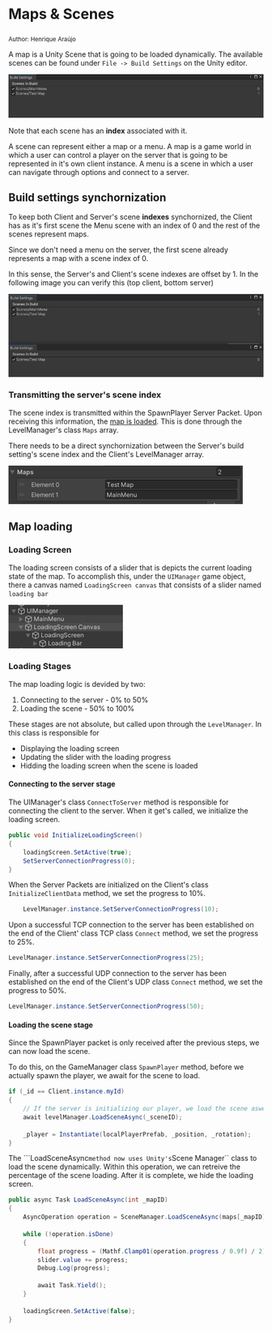 # Maps & Scenes

<sub>Author: Henrique Araújo</sup>


A map is a Unity Scene that is going to be loaded dynamically. The available scenes can be found under ```File -> Build Settings``` on the Unity editor.

![local player](map_loading/build_settings.PNG)

Note that each scene has an **index** associated with it.

A scene can represent either a map or a menu. A map is a game world in which a user can control a player on the server that is going to be represented in it's own client instance. A menu is a scene in which a user can navigate through options and connect to a server.


## Build settings synchornization

To keep both Client and Server's scene **indexes** synchornized, the Client has as it's first scene the Menu scene with an index of 0 and the rest of the scenes represent maps.

Since we don't need a menu on the server, the first scene already represents a map with a scene index of 0.

In this sense, the Server's and Client's scene indexes are offset by 1. In the following image you can verify this (top client, bottom server)

![local player](map_loading/server_client_buildsettings.PNG)

### Transmitting the server's scene index

The scene index is transmitted within the SpawnPlayer Server Packet. Upon receiving this information, the  [map is loaded](#loading-the-scene-stage). This is done through the LevelManager's class ``Maps`` array. 

There needs to be a direct synchornization between the Server's build setting's scene index and the Client's LevelManager array.

![maps array](map_loading/maps_array.PNG)

## Map loading

### Loading Screen

The loading screen consists of a slider that is depicts the current loading state of the map. To accomplish this, under the ``UIManager`` game object, there a canvas named ``LoadingScreen canvas`` that consists of a slider named ``loading bar``

![local player](map_loading/loading_screen.PNG)

### Loading Stages

The map loading logic is devided by two:

1. Connecting to the server - 0% to 50%
2. Loading the scene - 50% to 100%

These stages are not absolute, but called upon through the ``LevelManager``. In this class is responsible for 

+ Displaying the loading screen 
+ Updating the slider with the loading progress
+ Hidding the loading screen when the scene is loaded

#### Connecting to the server stage

The UIManager's class ``ConnectToServer`` method is responsible for connecting the client to the server. When it get's called, we initialize the loading screen.

```c#
public void InitializeLoadingScreen()
{
    loadingScreen.SetActive(true);
    SetServerConnectionProgress(0);
}
```

When the Server Packets are initialized on the Client's class ``InitializeClientData`` method, we set the progress to 10%.

```c#
    LevelManager.instance.SetServerConnectionProgress(10);
```

Upon a successful TCP connection to the server has been established on the end of the Client' class TCP class ``Connect`` method, we set the progress to 25%.

```c#
LevelManager.instance.SetServerConnectionProgress(25);
```

Finally, after a successful UDP connection to the server has been established on the end of the Client's UDP class ``Connect`` method, we set the progress to 50%.

```c#
LevelManager.instance.SetServerConnectionProgress(50);
```

#### Loading the scene stage

Since the SpawnPlayer packet is only received after the previous steps, we can now load the scene.

To do this, on the GameManager class ``SpawnPlayer`` method, before we actually spawn the player, we await for the scene to load.

```c#
if (_id == Client.instance.myId)
{
    // If the server is initializing our player, we load the scene aswell
    await levelManager.LoadSceneAsync(_sceneID);

    _player = Instantiate(localPlayerPrefab, _position, _rotation);
}
```

The ```LoadSceneAsync`` method now uses Unity's ``Scene Manager`` class to load the scene dynamically. Within this operation, we can retreive the percentage of the scene loading. After it is complete, we hide the loading screen.

```c#
public async Task LoadSceneAsync(int _mapID)
{
    AsyncOperation operation = SceneManager.LoadSceneAsync(maps[_mapID]);
    
    while (!operation.isDone)
    {
        float progress = (Mathf.Clamp01(operation.progress / 0.9f) / 2) + 0.5f; // 50% of the loading slide
        slider.value += progress;
        Debug.Log(progress);
        
        await Task.Yield();
    }

    loadingScreen.SetActive(false);
}
```